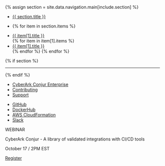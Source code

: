 {% assign section = site.data.navigation.main[include.section] %}

<ul class="sidebar-nav list-unstyled">
  <li class="section">
    <a href="{{ section.path }}">{{ section.title }}</a>
  <li>

  {% for item in section.items %}
    <li class="item{% if item[1].items %} parent-item{% endif %}"><a href="{{ item[1].path }}">{{ item[1].title }}</a></li>
    {% for item in item[1].items %}
      <li class="item sub-item"><a href="{{ item[1].path }}">{{ item[1].title }}</a></li>
    {% endfor %}
  {% endfor %}
</ul>

{% if section %}
<hr/>
{% endif %}

<ul class="sidebar-nav list-unstyled">
  <li class="item"><a class="event-click"
  id="side-nav-button-enterprise" href="https://www.cyberark.com/products/privileged-account-security-solution/cyberark-conjur/" target="_blank">CyberArk Conjur Enterprise</a></li>
  <li class="item"><a href="https://github.com/cyberark/conjur/blob/master/CONTRIBUTING.md">Contributing</a></li>
  <li class="item"><a href="/support.html">Support</a></li>
</ul>

<div>
  <div>
    <p></p>
    <p></p>

  </div>
</div>
<ul class="sidebar-nav list-unstyled">
  <li class="item"><a id="side-nav-button-github" class="event-click" href="https://github.com/cyberark/conjur" target="_blank"><i class="fa fa-github-alt"></i> GitHub</a></li>
  <li class="item"><a id="side-nav-button-dockerhub" class="event-click" href="https://hub.docker.com/r/cyberark/conjur/" target="_blank"><div class="icon-docker-hub"></div> DockerHub</a></li>
  <li class="item"><a id="side-nav-button-cloud-formation" class="event-click" href="https://s3.amazonaws.com/conjur-ci-public/cloudformation/conjur-latest.yml"><i class="fa fa-amazon"></i> AWS CloudFormation</a></li>
  <li class="item"><a id="side-nav-button-slack" class="event-click" href="https://slackin-conjur.herokuapp.com/" target="_blank"><i class="fa fa-slack"></i> Slack</a></li>
</ul>
<div class="cta-box-webinar">
  <div class="cta-box-webinar-wrapper">
    <p class= "cta-box-webinar-header">WEBINAR</p>
    <p class= "cta-box-webinar-description">CyberArk Conjur - A library of validated integrations with CI/CD tools</p>
    <p class= "cta-box-webinar-date">October 17 / 2PM EST</p>
  </div>
  <div class = "cta-webinar-link">
    <a href= "https://www.cyberark.com/resource/explore-cyberarks-weekly-technical-webcast-series/" class="conjur-webinar-btn">Register</a>
  </div>
</div>
